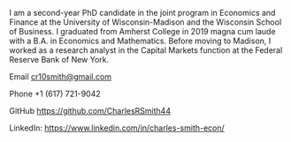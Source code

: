 I am a second-year PhD candidate in the joint program in Economics and Finance at the University of Wisconsin-Madison and the Wisconsin School of Business. I graduated from Amherst College in 2019 magna cum laude with a B.A. in Economics and Mathematics. Before moving to Madison, I worked as a research analyst in the Capital Markets function at the Federal Reserve Bank of New York. 

Email cr10smith@gmail.com
 
Phone +1 (617) 721-9042

GitHub https://github.com/CharlesRSmith44

LinkedIn: https://www.linkedin.com/in/charles-smith-econ/
